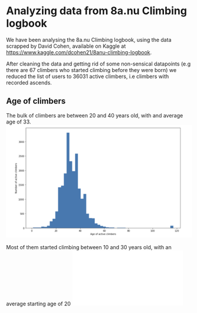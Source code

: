 # Analyzing data from 8a.nu Climbing logbook

We have been analysing the 8a.nu Climbing logbook, using the data scrapped by David Cohen, available on Kaggle at https://www.kaggle.com/dcohen21/8anu-climbing-logbook. 

After cleaning the data and getting rid of some non-sensical datapoints (e.g there are 67 climbers who started climbing before they were born) we reduced the list of users to 36031 active climbers, i.e climbers with recorded ascends. 

## Age of climbers

The bulk of climbers are between 20 and 40 years old, with and average age of 33. 
![Age of climbers](age_climbers.png)

Most of them started climbing between 10 and 30 years old, with an average starting age of 20
![Age starded climbing](age_started.pdf)
